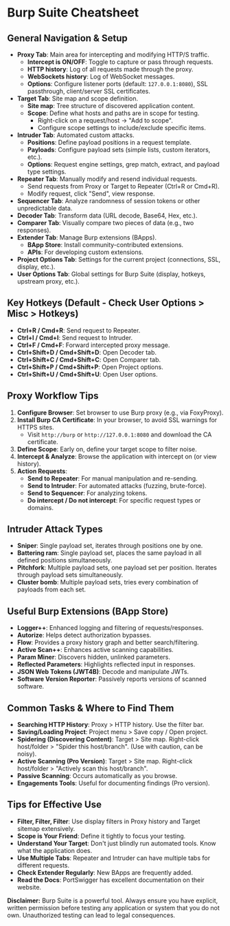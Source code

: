 # Burp Suite Cheatsheet

## General Navigation & Setup
- **Proxy Tab**: Main area for intercepting and modifying HTTP/S traffic.
  - **Intercept is ON/OFF**: Toggle to capture or pass through requests.
  - **HTTP history**: Log of all requests made through the proxy.
  - **WebSockets history**: Log of WebSocket messages.
  - **Options**: Configure listener ports (default: `127.0.0.1:8080`), SSL passthrough, client/server SSL certificates.
- **Target Tab**: Site map and scope definition.
  - **Site map**: Tree structure of discovered application content.
  - **Scope**: Define what hosts and paths are in scope for testing.
    - Right-click on a request/host -> "Add to scope".
    - Configure scope settings to include/exclude specific items.
- **Intruder Tab**: Automated custom attacks.
  - **Positions**: Define payload positions in a request template.
  - **Payloads**: Configure payload sets (simple lists, custom iterators, etc.).
  - **Options**: Request engine settings, grep match, extract, and payload type settings.
- **Repeater Tab**: Manually modify and resend individual requests.
  - Send requests from Proxy or Target to Repeater (Ctrl+R or Cmd+R).
  - Modify request, click "Send", view response.
- **Sequencer Tab**: Analyze randomness of session tokens or other unpredictable data.
- **Decoder Tab**: Transform data (URL decode, Base64, Hex, etc.).
- **Comparer Tab**: Visually compare two pieces of data (e.g., two responses).
- **Extender Tab**: Manage Burp extensions (BApps).
  - **BApp Store**: Install community-contributed extensions.
  - **APIs**: For developing custom extensions.
- **Project Options Tab**: Settings for the current project (connections, SSL, display, etc.).
- **User Options Tab**: Global settings for Burp Suite (display, hotkeys, upstream proxy, etc.).

## Key Hotkeys (Default - Check User Options > Misc > Hotkeys)
- **Ctrl+R / Cmd+R**: Send request to Repeater.
- **Ctrl+I / Cmd+I**: Send request to Intruder.
- **Ctrl+F / Cmd+F**: Forward intercepted proxy message.
- **Ctrl+Shift+D / Cmd+Shift+D**: Open Decoder tab.
- **Ctrl+Shift+C / Cmd+Shift+C**: Open Comparer tab.
- **Ctrl+Shift+P / Cmd+Shift+P**: Open Project options.
- **Ctrl+Shift+U / Cmd+Shift+U**: Open User options.

## Proxy Workflow Tips
1. **Configure Browser**: Set browser to use Burp proxy (e.g., via FoxyProxy).
2. **Install Burp CA Certificate**: In your browser, to avoid SSL warnings for HTTPS sites.
   - Visit `http://burp` or `http://127.0.0.1:8080` and download the CA certificate.
3. **Define Scope**: Early on, define your target scope to filter noise.
4. **Intercept & Analyze**: Browse the application with intercept on (or view history).
5. **Action Requests**: 
   - **Send to Repeater**: For manual manipulation and re-sending.
   - **Send to Intruder**: For automated attacks (fuzzing, brute-force).
   - **Send to Sequencer**: For analyzing tokens.
   - **Do intercept / Do not intercept**: For specific request types or domains.

## Intruder Attack Types
- **Sniper**: Single payload set, iterates through positions one by one.
- **Battering ram**: Single payload set, places the same payload in all defined positions simultaneously.
- **Pitchfork**: Multiple payload sets, one payload set per position. Iterates through payload sets simultaneously.
- **Cluster bomb**: Multiple payload sets, tries every combination of payloads from each set.

## Useful Burp Extensions (BApp Store)
- **Logger++**: Enhanced logging and filtering of requests/responses.
- **Autorize**: Helps detect authorization bypasses.
- **Flow**: Provides a proxy history graph and better search/filtering.
- **Active Scan++**: Enhances active scanning capabilities.
- **Param Miner**: Discovers hidden, unlinked parameters.
- **Reflected Parameters**: Highlights reflected input in responses.
- **JSON Web Tokens (JWT4B)**: Decode and manipulate JWTs.
- **Software Version Reporter**: Passively reports versions of scanned software.

## Common Tasks & Where to Find Them
- **Searching HTTP History**: Proxy > HTTP history. Use the filter bar.
- **Saving/Loading Project**: Project menu > Save copy / Open project.
- **Spidering (Discovering Content)**: Target > Site map. Right-click host/folder > "Spider this host/branch". (Use with caution, can be noisy).
- **Active Scanning (Pro Version)**: Target > Site map. Right-click host/folder > "Actively scan this host/branch".
- **Passive Scanning**: Occurs automatically as you browse.
- **Engagements Tools**: Useful for documenting findings (Pro version).

## Tips for Effective Use
- **Filter, Filter, Filter**: Use display filters in Proxy history and Target sitemap extensively.
- **Scope is Your Friend**: Define it tightly to focus your testing.
- **Understand Your Target**: Don't just blindly run automated tools. Know what the application does.
- **Use Multiple Tabs**: Repeater and Intruder can have multiple tabs for different requests.
- **Check Extender Regularly**: New BApps are frequently added.
- **Read the Docs**: PortSwigger has excellent documentation on their website.

**Disclaimer:** Burp Suite is a powerful tool. Always ensure you have explicit, written permission before testing any application or system that you do not own. Unauthorized testing can lead to legal consequences. 
